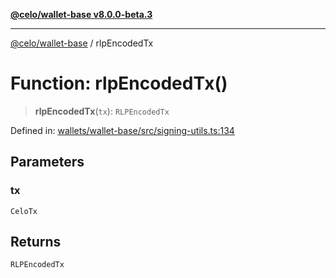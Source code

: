 [**@celo/wallet-base v8.0.0-beta.3**](../README.md)

***

[@celo/wallet-base](../README.md) / rlpEncodedTx

# Function: rlpEncodedTx()

> **rlpEncodedTx**(`tx`): `RLPEncodedTx`

Defined in: [wallets/wallet-base/src/signing-utils.ts:134](https://github.com/celo-org/developer-tooling/blob/master/packages/sdk/wallets/wallet-base/src/signing-utils.ts#L134)

## Parameters

### tx

`CeloTx`

## Returns

`RLPEncodedTx`
